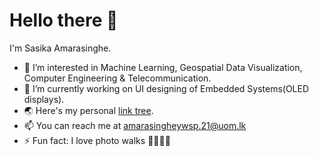 # Hello there  👋
I'm Sasika Amarasinghe.

- 👀 I’m interested in Machine Learning, Geospatial Data Visualization, Computer Engineering & Telecommunication.
- 🔭 I’m currently working on UI designing of Embedded Systems(OLED displays).
- 🌏 Here's my personal [link tree](https://sasikaa073.github.io).
- 📫 You can reach me at [amarasingheywsp.21@uom.lk]()
- ⚡ Fun fact: I love photo walks 🚶🏽‍♂️📸 
